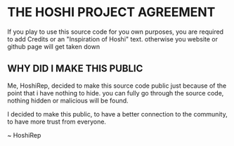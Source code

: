 # THE HOSHI PROJECT AGREEMENT

If you play to use this source code for you own purposes, you are required to add Credits or an "Inspiration of Hoshi" text. 
otherwise you website or github page will get taken down


## WHY DID I MAKE THIS PUBLIC

Me, HoshiRep, decided to make this source code public just because of the point that i have nothing to hide.
you can fully go through the source code, nothing hidden or malicious will be found.

I decided to make this public, to have a better connection to the community, to have more trust from everyone.

~ HoshiRep
